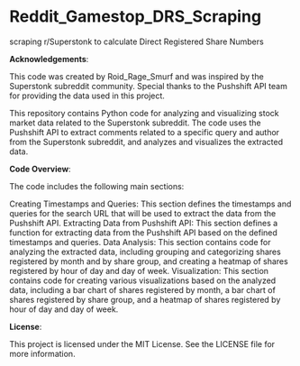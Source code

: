 # Reddit_Gamestop_DRS_Scraping
scraping r/Superstonk to calculate Direct Registered Share Numbers

**Acknowledgements**:

This code was created by Roid_Rage_Smurf and was inspired by the Superstonk subreddit community. Special thanks to the Pushshift API team for providing the data used in this project.

This repository contains Python code for analyzing and visualizing stock market data related to the Superstonk subreddit. The code uses the Pushshift API to extract comments related to a specific query and author from the Superstonk subreddit, and analyzes and visualizes the extracted data.

**Code Overview**:

The code includes the following main sections:

Creating Timestamps and Queries: This section defines the timestamps and queries for the search URL that will be used to extract the data from the Pushshift API.
Extracting Data from Pushshift API: This section defines a function for extracting data from the Pushshift API based on the defined timestamps and queries.
Data Analysis: This section contains code for analyzing the extracted data, including grouping and categorizing shares registered by month and by share group, and creating a heatmap of shares registered by hour of day and day of week.
Visualization: This section contains code for creating various visualizations based on the analyzed data, including a bar chart of shares registered by month, a bar chart of shares registered by share group, and a heatmap of shares registered by hour of day and day of week.

**License**:

This project is licensed under the MIT License. See the LICENSE file for more information.

